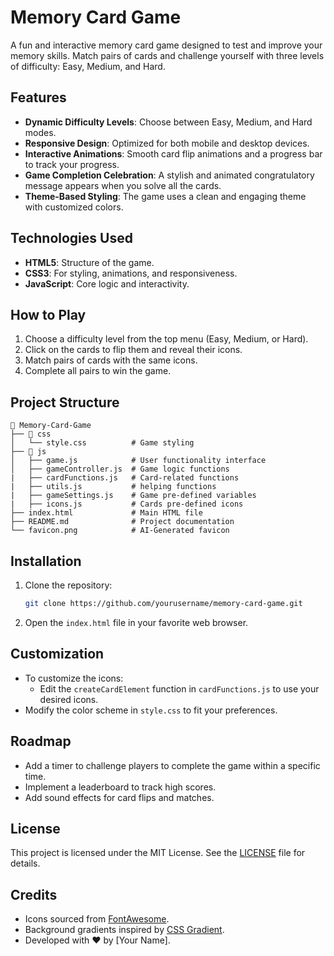 # Memory Card Game

A fun and interactive memory card game designed to test and improve your memory skills. Match pairs of cards and challenge yourself with three levels of difficulty: Easy, Medium, and Hard.

## Features

- **Dynamic Difficulty Levels**: Choose between Easy, Medium, and Hard modes.
- **Responsive Design**: Optimized for both mobile and desktop devices.
- **Interactive Animations**: Smooth card flip animations and a progress bar to track your progress.
- **Game Completion Celebration**: A stylish and animated congratulatory message appears when you solve all the cards.
- **Theme-Based Styling**: The game uses a clean and engaging theme with customized colors.

## Technologies Used

- **HTML5**: Structure of the game.
- **CSS3**: For styling, animations, and responsiveness.
- **JavaScript**: Core logic and interactivity.

## How to Play

1. Choose a difficulty level from the top menu (Easy, Medium, or Hard).
2. Click on the cards to flip them and reveal their icons.
3. Match pairs of cards with the same icons.
4. Complete all pairs to win the game.

## Project Structure

```plaintext
📂 Memory-Card-Game
├── 📂 css
│   └── style.css          # Game styling
├── 📂 js
│   ├── game.js            # User functionality interface
│   ├── gameController.js  # Game logic functions
|   ├── cardFunctions.js   # Card-related functions
|   ├── utils.js           # helping functions
|   ├── gameSettings.js    # Game pre-defined variables
|   ├── icons.js           # Cards pre-defined icons
├── index.html             # Main HTML file
├── README.md              # Project documentation
└── favicon.png            # AI-Generated favicon
```

## Installation

1. Clone the repository:
   ```bash
   git clone https://github.com/yourusername/memory-card-game.git
   ```

2. Open the `index.html` file in your favorite web browser.

## Customization

- To customize the icons:
  - Edit the `createCardElement` function in `cardFunctions.js` to use your desired icons.
- Modify the color scheme in `style.css` to fit your preferences.

## Roadmap

- Add a timer to challenge players to complete the game within a specific time.
- Implement a leaderboard to track high scores.
- Add sound effects for card flips and matches.

## License

This project is licensed under the MIT License. See the [LICENSE](LICENSE) file for details.

## Credits

- Icons sourced from [FontAwesome](https://fontawesome.com/).
- Background gradients inspired by [CSS Gradient](https://cssgradient.io/).
- Developed with ❤️ by [Your Name].